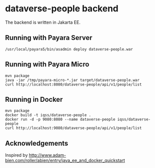 # dataverse-people backend

The backend is written in Jakarta EE.

## Running with Payara Server

```
/usr/local/payara5/bin/asadmin deploy dataverse-people.war
```

## Running with Payara Micro

```
mvn package
java -jar /tmp/payara-micro-*.jar target/dataverse-people.war
curl http://localhost:8080/dataverse-people/api/v1/people/list
```

## Running in Docker

```
mvn package
docker build -t iqss/dataverse-people .
docker run -d -p 9080:8080 --name dataverse-people iqss/dataverse-people
curl http://localhost:9080/dataverse-people/api/v1/people/list
```

## Acknowledgements

Inspired by <http://www.adam-bien.com/roller/abien/entry/java_ee_and_docker_quickstart>
